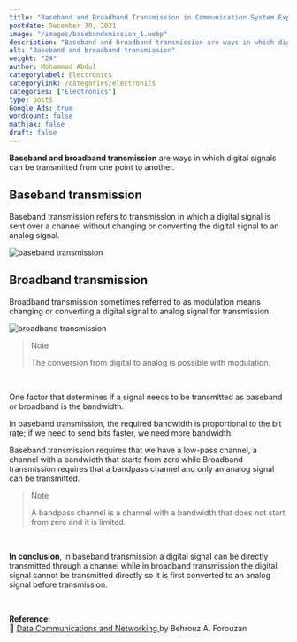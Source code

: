 ```yaml
---
title: "Baseband and Broadband Transmission in Communication System Explained"
postdate: December 30, 2021
image: "/images/basebandxmission_1.webp"
description: "Baseband and broadband transmission are ways in which digital signals can be transmitted from one point to another."
alt: "Baseband and broadband transmission"
weight: "24"
author: Mohammad Abdul
categorylabel: Electronics
categorylink: /categories/electronics
categories: ["Electronics"]
type: posts
Google_Ads: true
wordcount: false
mathjax: false
draft: false
---
```


**Baseband and broadband transmission** are ways in which digital signals can be transmitted from one point to another.

## Baseband transmission

Baseband transmission refers to transmission in which a digital signal is sent over a channel without changing or converting the digital signal to an analog signal.

<img loading="lazy" src="/images/basebandxmission_1.webp" alt="baseband transmission">

## Broadband transmission

Broadband transmission sometimes referred to as modulation means changing or converting a digital signal to analog signal for transmission.

<img loading="lazy" src="/images/basebandxmission_2.webp" alt="broadband transmission">

<blockquote class="blockquote">
   <p class="little-nugget">Note</p>
   <p class="quote-text">The conversion from digital to analog is possible with modulation.
 </blockquote>
 <br>

One factor that determines if a signal needs to be transmitted as baseband or broadband is the bandwidth.

In baseband transmission, the required bandwidth is proportional to the bit rate; if we need to send bits faster, we need more bandwidth.

Baseband transmission requires that we have a low-pass channel, a channel with a bandwidth that starts from zero while
Broadband transmission requires that a bandpass channel and only an analog signal can be transmitted.

<blockquote class="blockquote">
   <p class="little-nugget">Note</p>
   <p class="quote-text">A bandpass channel is a channel with a bandwidth that does not start from zero and it is limited.

 </blockquote>
 <br>
 
**In conclusion**, in baseband transmission a digital signal can be directly transmitted through a channel while in broadband transmission the digital signal cannot be transmitted directly so it is first converted to an analog signal before transmission.

<br>

**Reference:**
<br>
:book: <a class="links-to-others" href="https://amzn.to/3zgwhJB" target="_blank">Data Communications
and Networking </a>by Behrouz A. Forouzan

<br>
